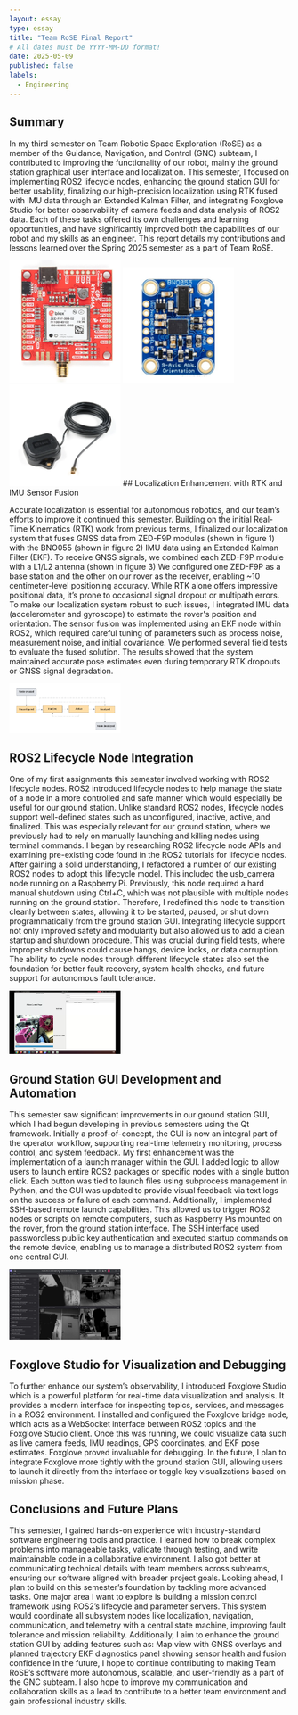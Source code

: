 ```yaml
---
layout: essay
type: essay
title: "Team RoSE Final Report"
# All dates must be YYYY-MM-DD format!
date: 2025-05-09
published: false
labels:
  - Engineering
---
```


## Summary

In my third semester on Team Robotic Space Exploration (RoSE) as a member of the Guidance, Navigation, and Control (GNC) subteam, I contributed to improving the functionality of our robot, mainly the ground station graphical user interface and localization. This semester, I focused on implementing ROS2 lifecycle nodes, enhancing the ground station GUI for better usability, finalizing our high-precision localization using RTK fused with IMU data through an Extended Kalman Filter, and integrating Foxglove Studio for better observability of camera feeds and data analysis of ROS2 data. Each of these tasks offered its own challenges and learning opportunities, and have significantly improved both the capabilities of our robot and my skills as an engineer. This report details my contributions and lessons learned over the Spring 2025 semester as a part of Team RoSE.

<img width="200px" class="rounded float-start pe-4" src="../img/zed_f9p.png">

<img width="200px" class="rounded float-start pe-4" src="../img/BNO0855_imu.png">

<img width="200px" class="rounded float-start pe-4" src="../img/GNSS_L1L2_Antenna.png">
## Localization Enhancement with RTK and IMU Sensor Fusion

Accurate localization is essential for autonomous robotics, and our team’s efforts to improve it continued this semester. Building on the initial Real-Time Kinematics (RTK) work from previous terms, I finalized our localization system that fuses GNSS data from ZED-F9P modules (shown in figure 1) with the BNO055 (shown in figure 2) IMU data using an Extended Kalman Filter (EKF). To receive GNSS signals, we combined each ZED-F9P module with a L1/L2 antenna (shown in figure 3)
We configured one ZED-F9P as a base station and the other on our rover as the receiver, enabling ~10 centimeter-level positioning accuracy. While RTK alone offers impressive positional data, it’s prone to occasional signal dropout or multipath errors. To make our localization system robust to such issues, I integrated IMU data (accelerometer and gyroscope) to estimate the rover's position and orientation.
The sensor fusion was implemented using an EKF node within ROS2, which required careful tuning of parameters such as process noise, measurement noise, and initial covariance. We performed several field tests to evaluate the fused solution. The results showed that the system maintained accurate pose estimates even during temporary RTK dropouts or GNSS signal degradation. 

<img width="200px" class="rounded float-start pe-4" src="../img/lifecycle_flow_model.png">

## ROS2 Lifecycle Node Integration
One of my first assignments this semester involved working with ROS2 lifecycle nodes. ROS2 introduced lifecycle nodes to help manage the state of a node in a more controlled and safe manner which would especially be useful for our ground station. Unlike standard ROS2 nodes, lifecycle nodes support well-defined states such as unconfigured, inactive, active, and finalized. This was especially relevant for our ground station, where we previously had to rely on manually launching and killing nodes using terminal commands.
I began by researching ROS2 lifecycle node APIs and examining pre-existing code found in the ROS2 tutorials for lifecycle nodes. After gaining a solid understanding, I refactored a number of our existing ROS2 nodes to adopt this lifecycle model. This included the usb_camera node running on a Raspberry Pi. Previously, this node required a hard manual shutdown using Ctrl+C, which was not plausible with multiple nodes running on the ground station. Therefore, I redefined this node to transition cleanly between states, allowing it to be started, paused, or shut down programmatically from the ground station GUI.
Integrating lifecycle support not only improved safety and modularity but also allowed us to add a clean startup and shutdown procedure. This was crucial during field tests, where improper shutdowns could cause hangs, device locks, or data corruption. The ability to cycle nodes through different lifecycle states also set the foundation for better fault recovery, system health checks, and future support for autonomous fault tolerance.

<img width="200px" class="rounded float-start pe-4" src="../img/ground_station_gui.png">

## Ground Station GUI Development and Automation
This semester saw significant improvements in our ground station GUI, which I had begun developing in previous semesters using the Qt framework. Initially a proof-of-concept, the GUI is now an integral part of the operator workflow, supporting real-time telemetry monitoring, process control, and system feedback.
My first enhancement was the implementation of a launch manager within the GUI. I added logic to allow users to launch entire ROS2 packages or specific nodes with a single button click. Each button was tied to launch files using subprocess management in Python, and the GUI was updated to provide visual feedback via text logs on the success or failure of each command.
Additionally, I implemented SSH-based remote launch capabilities. This allowed us to trigger ROS2 nodes or scripts on remote computers, such as Raspberry Pis mounted on the rover, from the ground station interface. The SSH interface used passwordless public key authentication and executed startup commands on the remote device, enabling us to manage a distributed ROS2 system from one central GUI.

<img width="200px" class="rounded float-start pe-4" src="../img/foxglove_studio.png">

## Foxglove Studio for Visualization and Debugging
To further enhance our system’s observability, I introduced Foxglove Studio which is a powerful platform for real-time data visualization and analysis. It provides a modern interface for inspecting topics, services, and messages in a ROS2 environment.
I installed and configured the Foxglove bridge node, which acts as a WebSocket interface between ROS2 topics and the Foxglove Studio client. Once this was running, we could visualize data such as live camera feeds, IMU readings, GPS coordinates, and EKF pose estimates.
Foxglove proved invaluable for debugging. In the future, I plan to integrate Foxglove more tightly with the ground station GUI, allowing users to launch it directly from the interface or toggle key visualizations based on mission phase.

## Conclusions and Future Plans
This semester, I gained hands-on experience with industry-standard software engineering tools and practice. I learned how to break complex problems into manageable tasks, validate through testing, and write maintainable code in a collaborative environment. I also got better at communicating technical details with team members across subteams, ensuring our software aligned with broader project goals. 
Looking ahead, I plan to build on this semester’s foundation by tackling more advanced tasks. One major area I want to explore is building a mission control framework using ROS2’s lifecycle and parameter servers. This system would coordinate all subsystem nodes like localization, navigation, communication, and telemetry with a central state machine, improving fault tolerance and mission reliability.
Additionally, I aim to enhance the ground station GUI by adding features such as:
Map view with GNSS overlays and planned trajectory
EKF diagnostics panel showing sensor health and fusion confidence
In the future, I hope to continue contributing to making Team RoSE’s software more autonomous, scalable, and user-friendly as a part of the GNC subteam. I also hope to improve my communication and collaboration skills as a lead to contribute to a better team environment and gain professional industry skills.
